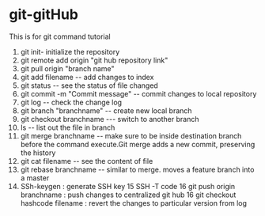 # git-gitHub
This is for git command tutorial
1. git init- initialize the repository
2. git remote add origin "git hub repository link"
3. git pull origin "branch name"
4. git add filename -- add changes to index
5. git status -- see the status of file changed
6. git commit -m "Commit message" -- commit changes to local repository
7. git log -- check the change log
8. git branch "branchname" -- create new local branch
9. git checkout branchname --- switch to another branch
10. ls -- list out the file in branch
11. git merge branchname -- make sure to be inside destination branch before the command execute.Git merge adds a new commit, preserving the history
12. git cat filename -- see the content of file
13. git rebase branchname -- similar to merge. moves a feature branch into a master 
14. SSh-keygen : generate SSH key
15 SSH -T code
16 git push origin branchname : push changes to centralized git hub
16 git checkout hashcode filename : revert the changes to particular version from log 




